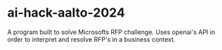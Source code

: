 # ai-hack-aalto-2024
A program built to solve Microsofts RFP challenge. Uses openai's API in order to interpret and resolve RFP's in a business context. 
